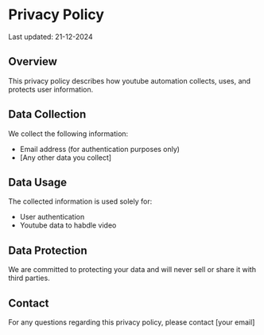 # Privacy Policy

Last updated: 21-12-2024

## Overview
This privacy policy describes how youtube automation collects, uses, and protects user information.

## Data Collection
We collect the following information:
- Email address (for authentication purposes only)
- [Any other data you collect]

## Data Usage
The collected information is used solely for:
- User authentication
- Youtube data to habdle video

## Data Protection
We are committed to protecting your data and will never sell or share it with third parties.

## Contact
For any questions regarding this privacy policy, please contact [your email]